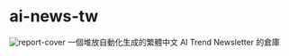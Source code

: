 # ai-news-tw
![report-cover](https://github.com/Aidenzich/ai-news-cn/assets/57204353/bca47d60-4331-4204-bd10-47397a2d0709)
一個堆放自動化生成的繁體中文 AI Trend Newsletter 的倉庫


